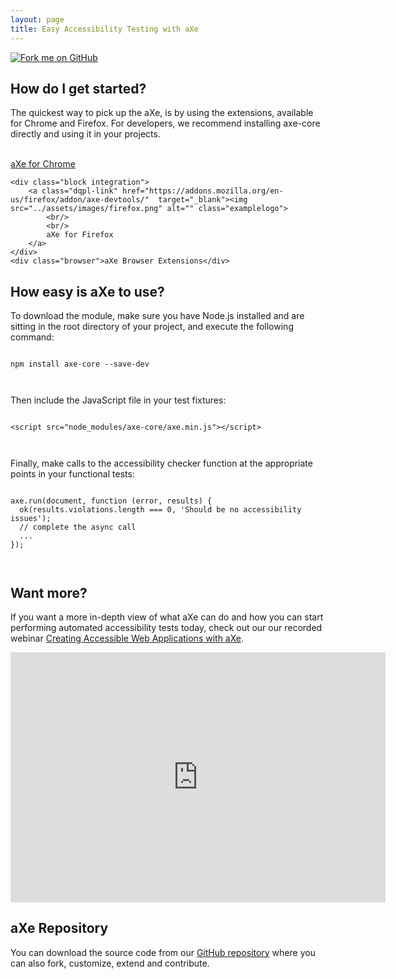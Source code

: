 ```yaml
---
layout: page
title: Easy Accessibility Testing with aXe
---
```

<div><a href="https://github.com/dequelabs/axe-core" target="_blank" class="fork" title="Fork me on GitHub"><img src="https://camo.githubusercontent.com/38ef81f8aca64bb9a64448d0d70f1308ef5341ab/68747470733a2f2f73332e616d617a6f6e6177732e636f6d2f6769746875622f726962626f6e732f666f726b6d655f72696768745f6461726b626c75655f3132313632312e706e67" alt="Fork me on GitHub" data-canonical-src="https://s3.amazonaws.com/github/ribbons/forkme_right_darkblue_121621.png"></a></div>

## How do I get started?
The quickest way to pick up the aXe, is by using the extensions, available for Chrome and Firefox. For developers, we recommend installing axe-core directly and using it in your projects.

<div class="allblocks">
	<div class="block integration">
		<a class="dqpl-link" href="https://chrome.google.com/webstore/detail/axe/lhdoppojpmngadmnindnejefpokejbdd"  target="_blank"><img src="../assets/images/chrome.png" alt="" class="examplelogo">
	  	<br/>
	    <br/>
	    aXe for Chrome
	  </a>
	</div>

	<div class="block integration">
		<a class="dqpl-link" href="https://addons.mozilla.org/en-us/firefox/addon/axe-devtools/"  target="_blank"><img src="../assets/images/firefox.png" alt="" class="examplelogo"> 
			<br/>
			<br/>
			aXe for Firefox
		</a>	
	</div>
	<div class="browser">aXe Browser Extensions</div>
</div>



## How easy is aXe to use?
To download the module, make sure you have Node.js installed and are sitting in the root directory of your project, and execute the following command:

<div class="highlighter-rouge language-bash">
<pre><code>
npm install axe-core --save-dev

</code></pre>
</div>

Then include the JavaScript file in your test fixtures:

<div class="highlighter-rouge language-html">
<pre><code>
&lt;script src="node_modules/axe-core/axe.min.js">&lt;/script>

</code></pre>
</div>

Finally, make calls to the accessibility checker function at the appropriate points in your functional tests:

<div class="highlighter-rouge language-javascript">
<pre><code>
axe.run(document, function (error, results) {
  ok(results.violations.length === 0, 'Should be no accessibility issues');
  // complete the async call
  ...
});

</code></pre>
</div>

## Want more?

If you want a more in-depth view of what aXe can do and how you can start performing automated accessibility tests today, check out our our recorded webinar <a href="https://www.youtube.com/watch?v=C1d278Inrl4" class="dqpl-link" target="_blank">Creating Accessible Web Applications with aXe</a>.

<div class="responsive-iframe">
	<div>
		<iframe width="600" height="400" src="https://www.youtube.com/embed/C1d278Inrl4" frameborder="0" allowfullscreen title="Webinar Creating Accessible Web Applications with aXe"></iframe>
	</div>
</div>

## aXe Repository
You can download the source code from our <a class="dqpl-link" href="https://github.com/dequelabs/axe-core"  alt="" target="_blank">GitHub repository</a> where you can also fork, customize, extend and contribute.
